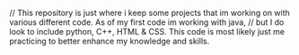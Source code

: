 // This repository is just where i keep some projects that im working on with various different code. As of my first code im working with java,
// but I do look to include python, C++, HTML & CSS. This code is most likely just me practicing to better enhance my knowledge and skills.
